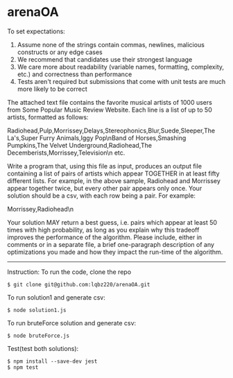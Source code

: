 # arenaOA
To set expectations:

1. Assume none of the strings contain commas, newlines, malicious constructs or any edge cases
2. We recommend that candidates use their strongest language
3. We care more about readability (variable names, formatting, complexity, etc.) and correctness than performance
4. Tests aren't required but submissions that come with unit tests are much more likely to be correct

The attached text file contains the favorite musical artists of 1000 users from Some Popular Music Review Website. Each line is a list of up to 50 artists, formatted as follows:

Radiohead,Pulp,Morrissey,Delays,Stereophonics,Blur,Suede,Sleeper,The La's,Super Furry Animals,Iggy Pop\nBand of Horses,Smashing Pumpkins,The Velvet Underground,Radiohead,The Decemberists,Morrissey,Television\n etc.

Write a program that, using this file as input, produces an output file containing a list of pairs of artists which appear TOGETHER in at least fifty different lists. For example, in the above sample, Radiohead and Morrissey appear together twice, but every other pair appears only once. Your solution should be a csv, with each row being a pair. For example:

Morrissey,Radiohead\n

Your solution MAY return a best guess, i.e. pairs which appear at least 50 times with high probability, as long as you explain why this tradeoff improves the performance of the algorithm. Please include, either in comments or in a separate file, a brief one-paragraph description of any optimizations you made and how they impact the run-time of the algorithm.

------
Instruction:
To run the code, clone the repo 
```
$ git clone git@github.com:lqbz220/arenaOA.git 
```
To run solution1 and generate csv:
``` 
$ node solution1.js 
```

To run bruteForce solution and generate csv: 
```
$ node bruteForce.js 
```
Test(test both solutions):
```
$ npm install --save-dev jest
$ npm test
```
